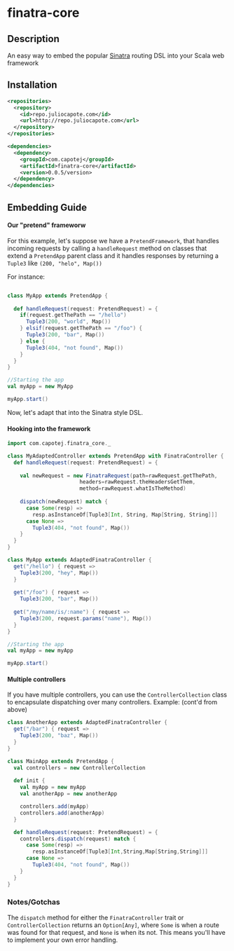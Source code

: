 finatra-core
============
## Description
An easy way to embed the popular [Sinatra](http://sinatrarb.com) routing DSL into your Scala web framework


## Installation

```xml
<repositories>
  <repository>
    <id>repo.juliocapote.com</id>
    <url>http://repo.juliocapote.com</url>
  </repository>
</repositories>

<dependencies>
  <dependency>
    <groupId>com.capotej</groupId>
    <artifactId>finatra-core</artifactId>
    <version>0.0.5/version>
  </dependency>
</dependencies>
```

## Embedding Guide

#### Our "pretend" frameworw
For this example, let's suppose we have a ```PretendFramework```, that handles incoming requests by calling a ```handleRequest``` method on classes that extend a ```PretendApp``` parent class and it handles responses by returning a ```Tuple3``` like ```(200, "helo", Map())```

For instance:

```scala

class MyApp extends PretendApp {
  
  def handleRequest(request: PretendRequest) = {
  	if(request.getThePath == "/hello")
  	  Tuple3(200, "world", Map())
  	} elsif(request.getThePath == "/foo") {
   	  Tuple3(200, "bar", Map())
  	} else { 
  	  Tuple3(404, "not found", Map())
  	}
  }
}

//Starting the app
val myApp = new MyApp

myApp.start()
```

Now, let's adapt that into the Sinatra style DSL.


#### Hooking into the framework

```scala
import com.capotej.finatra_core._

class MyAdaptedController extends PretendApp with FinatraController {
  def handleRequest(request: PretendRequest) = {
    
    val newRequest = new FinatraRequest(path=rawRequest.getThePath,
                       headers=rawRequest.theHeadersGetThem, 
                       method=rawRequest.whatIsTheMethod)
    
    dispatch(newRequest) match {
      case Some(resp) => 
        resp.asInstanceOf[Tuple3[Int, String, Map[String, String]]]
      case None =>
        Tuple3(404, "not found", Map())
    } 
  }
}

class MyApp extends AdaptedFinatraController {
  get("/hello") { request =>
    Tuple3(200, "hey", Map())
  }
  
  get("/foo") { request =>
    Tuple3(200, "bar", Map())
  
  get("/my/name/is/:name") { request => 
    Tuple3(200, request.params("name"), Map()) 
  }
}

//Starting the app
val myApp = new myApp

myApp.start()
```

#### Multiple controllers
If you have multiple controllers, you can use the ```ControllerCollection``` class to encapsulate dispatching over many controllers. Example: (cont'd from above)

```scala
class AnotherApp extends AdaptedFinatraController {
  get("/bar") { request =>
    Tuple3(200, "baz", Map())
  }
}

class MainApp extends PretendApp {
  val controllers = new ControllerCollection 
  
  def init {
    val myApp = new myApp
    val anotherApp = new anotherApp

    controllers.add(myApp)
    controllers.add(anotherApp)
  }

  def handleRequest(request: PretendRequest) = {
    controllers.dispatch(request) match {
      case Some(resp) =>
        resp.asInstanceOf[Tuple3[Int,String,Map[String,String]]]
      case None =>
        Tuple3(404, "not found", Map())
    }
  }
}

```

### Notes/Gotchas

The ```dispatch``` method for either the ```FinatraController``` trait or ```ControllerCollection``` returns an ```Option[Any]```, where ```Some``` is when a route was found for that request, and ```None``` is when its not. This means you'll have to implement your own error handling.




 




 


